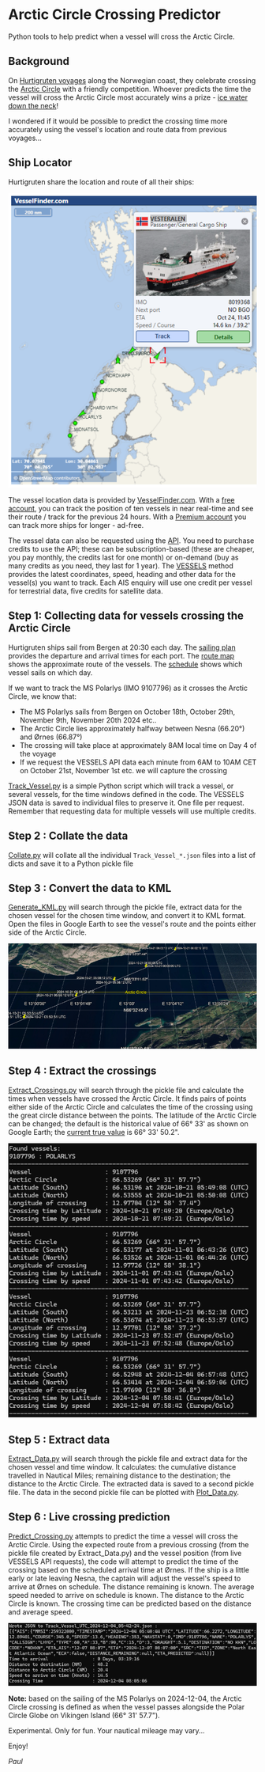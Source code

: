 # Arctic Circle Crossing Predictor

Python tools to help predict when a vessel will cross the Arctic Circle.

## Background

On [Hurtigruten voyages](https://www.hurtigruten.com/en-gb/about-us/voyages/original) along the Norwegian coast, they celebrate crossing the [Arctic Circle](https://www.hurtigruten.com/en-gb/inspiration/coastal-highlights/arctic-circle) with a friendly competition. Whoever predicts the time the vessel will cross the Arctic Circle most accurately wins a prize - [ice water down the neck](https://youtu.be/TCo1N0wVk8g?feature=shared)!

I wondered if it would be possible to predict the crossing time more accurately using the vessel's location and route data from previous voyages...

## Ship Locator

Hurtigruten share the location and route of all their ships:

[![Hurtigruten Vessel Map](./Vessel_Map.png)](https://www.hurtigruten.com/en-gb/about-us/map)

The vessel location data is provided by [VesselFinder.com](https://www.vesselfinder.com/). With a [free account](https://www.vesselfinder.com/get-premium), you can track the position of ten vessels in near real-time and see their route / track for the previous 24 hours. With a [Premium account](https://www.vesselfinder.com/get-premium) you can track more ships for longer - ad-free.

The vessel data can also be requested using the [API](https://api.vesselfinder.com/docs/). You need to purchase credits to use the API; these can be subscription-based (these are cheaper, you pay monthly, the credits last for one month) or on-demand (buy as many credits as you need, they last for 1 year). The [VESSELS](https://api.vesselfinder.com/docs/vessels.html) method provides the latest coordinates, speed, heading and other data for the vessel(s) you want to track. Each AIS enquiry will use one credit per vessel for terrestrial data, five credits for satellite data.

## Step 1: Collecting data for vessels crossing the Arctic Circle

Hurtigruten ships sail from Bergen at 20:30 each day. The [sailing plan](https://www.hurtigruten.com/en-gb/sail-plan) provides the departure and arrival times for each port. The [route map](https://www.norwegiancoastalcruises.com/route-map.pdf) shows the approximate route of the vessels. The [schedule](https://www.norwegiancoastalcruises.com/schedules/bergen-departures-2024.htm) shows which vessel sails on which day.

If we want to track the MS Polarlys (IMO 9107796) as it crosses the Arctic Circle, we know that:
* The MS Polarlys sails from Bergen on October 18th, October 29th, November 9th, November 20th 2024 etc..
* The Arctic Circle lies approximately halfway between Nesna (66.20°) and Ørnes (66.87°)
* The crossing will take place at approximately 8AM local time on Day 4 of the voyage
* If we request the VESSELS API data each minute from 6AM to 10AM CET on October 21st, November 1st etc. we will capture the crossing

[Track_Vessel.py](./Track_Vessel.py) is a simple Python script which will track a vessel, or several vessels, for the time windows defined in the code. The VESSELS JSON data is saved to individual files to preserve it. One file per request. Remember that requesting data for multiple vessels will use multiple credits.

## Step 2 : Collate the data

[Collate.py](./Collate.py) will collate all the individual ```Track_Vessel_*.json``` files into a list of dicts and save it to a Python pickle file

## Step 3 : Convert the data to KML

[Generate_KML.py](./Generate_KML.py) will search through the pickle file, extract data for the chosen vessel for the chosen time window, and convert it to KML format. Open the files in Google Earth to see the vessel's route and the points either side of the Arctic Circle.

[![Arctic Circle crossing](./Crossing_small.png)](./Crossing.png)

## Step 4 : Extract the crossings

[Extract_Crossings.py](./Extract_Crossings.py) will search through the pickle file and calculate the times when vessels have crossed the Arctic Circle. It finds pairs of points either side of the Arctic Circle and calculates the time of the crossing using the great circle distance between the points. The latitude of the Arctic Circle can be changed; the default is the historical value of 66° 33' as shown on Google Earth; the [current true value](https://en.wikipedia.org/wiki/Arctic_Circle) is 66° 33' 50.2".

[![Arctic Circle crossing times](./Crossing_Times.png)](./Crossing_Times.png)

## Step 5 : Extract data

[Extract_Data.py](./Extract_Data.py) will search through the pickle file and extract data for the chosen vessel and time window. It calculates: the cumulative distance travelled in Nautical Miles; remaining distance to the destination; the distance to the Arctic Circle. The extracted data is saved to a second pickle file. The data in the second pickle file can be plotted with [Plot_Data.py](./Plot_Data.py).

## Step 6 : Live crossing prediction

[Predict_Crossing.py](./Predict_Crossing.py) attempts to predict the time a vessel will cross the Arctic Circle. Using the expected route from a previous crossing (from the pickle file created by Extract_Data.py) and the vessel position (from live VESSELS API requests), the code will attempt to predict the time of the crossing based on the scheduled arrival time at Ørnes. If the ship is a little early or late leaving Nesna, the captain will adjust the vessel's speed to arrive at Ørnes on schedule. The distance remaining is known. The average speed needed to arrive on schedule is known. The distance to the Arctic Circle is known. The crossing time can be predicted based on the distance and average speed.

[![Arctic Circle crossing prediction](./Prediction.png)](./Prediction.png)

**Note:** based on the sailing of the MS Polarlys on 2024-12-04, the Arctic Circle crossing is defined as when the vessel passes alongside the Polar Circle Globe on Vikingen Island (66° 31' 57.7").

Experimental. Only for fun. Your nautical mileage may vary...

Enjoy!

_Paul_
